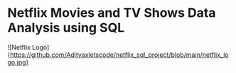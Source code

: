 # Netflix Movies and TV Shows Data Analysis using SQL

![Netflix Logo]{https://github.com/Adityaxletscode/netflix_sql_project/blob/main/netflix_logo.jpg}
